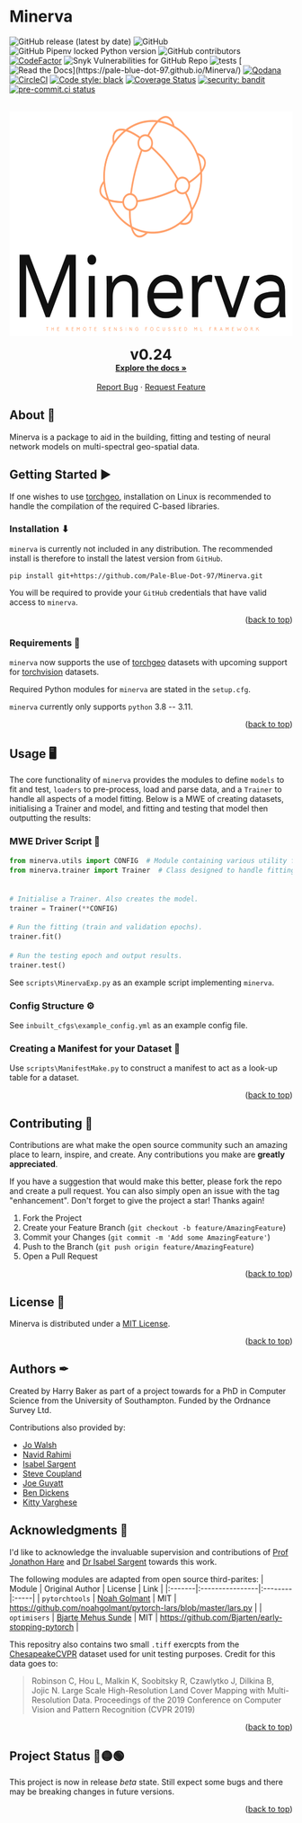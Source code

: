 # Minerva

![GitHub release (latest by date)](https://img.shields.io/github/v/release/Pale-Blue-Dot-97/Minerva?) ![GitHub](https://img.shields.io/github/license/Pale-Blue-Dot-97/Minerva?) ![GitHub Pipenv locked Python version](https://img.shields.io/github/pipenv/locked/python-version/Pale-Blue-Dot-97/Minerva?)  ![GitHub contributors](https://img.shields.io/github/contributors/Pale-Blue-Dot-97/Minerva?) [![CodeFactor](https://www.codefactor.io/repository/github/pale-blue-dot-97/minerva/badge)](https://www.codefactor.io/repository/github/pale-blue-dot-97/minerva) ![Snyk Vulnerabilities for GitHub Repo](https://img.shields.io/snyk/vulnerabilities/github/Pale-Blue-Dot-97/Minerva?) ![tests](https://github.com/Pale-Blue-Dot-97/Minerva/actions/workflows/tests.yml/badge.svg) [![Read the Docs](https://img.shields.io/readthedocs/smp?)](https://pale-blue-dot-97.github.io/Minerva/) [![Qodana](https://github.com/Pale-Blue-Dot-97/Minerva/actions/workflows/code_quality.yml/badge.svg)](https://github.com/Pale-Blue-Dot-97/Minerva/actions/workflows/code_quality.yml) [![CircleCI](https://dl.circleci.com/status-badge/img/gh/Pale-Blue-Dot-97/Minerva/tree/main.svg?style=svg&circle-token=7c738d256a0d8df674b2682daeb2f4b52381ced4)](https://dl.circleci.com/status-badge/redirect/gh/Pale-Blue-Dot-97/Minerva/tree/main) [![Code style: black](https://img.shields.io/badge/code%20style-black-000000.svg)](https://github.com/psf/black) [![Coverage Status](https://coveralls.io/repos/github/Pale-Blue-Dot-97/Minerva/badge.svg?t=ZycdOW)](https://coveralls.io/github/Pale-Blue-Dot-97/Minerva) [![security: bandit](https://img.shields.io/badge/security-bandit-yellow.svg)](https://github.com/PyCQA/bandit) [![pre-commit.ci status](https://results.pre-commit.ci/badge/github/Pale-Blue-Dot-97/Minerva/main.svg)](https://results.pre-commit.ci/latest/github/Pale-Blue-Dot-97/Minerva/main)

<!-- PROJECT LOGO -->
<br />
<div align="center">
  <a href="https://github.com/Pale-Blue-Dot-97/Minerva">
    <img src="docs/images/Minerva_logo.png" alt="Logo" width="" height="400">
  </a>
  <p align="center">
    <b style="font-size:26px;"> v0.24</b>
    <br />
    <a href="https://pale-blue-dot-97.github.io/Minerva/"><strong>Explore the docs »</strong></a>
    <br />
    <br />
    <a href="https://github.com/Pale-Blue-Dot-97/Minerva/issues">Report Bug</a>
    ·
    <a href="https://github.com/Pale-Blue-Dot-97/Minerva/issues">Request Feature</a>
  </p>
</div>

## About 🔎

Minerva is a package to aid in the building, fitting and testing of neural network models on multi-spectral geo-spatial data.

## Getting Started ▶

If one wishes to use [torchgeo](https://pypi.org/project/torchgeo/), installation on Linux is recommended to handle the
compilation of the required C-based libraries.

### Installation ⬇

`minerva` is currently not included in any distribution. The recommended install is therefore to install the latest version from `GitHub`.

```shell
pip install git+https://github.com/Pale-Blue-Dot-97/Minerva.git
```

You will be required to provide your `GitHub` credentials that have valid access to `minerva`.

<p align="right">(<a href="#top">back to top</a>)</p>

### Requirements 📌

`minerva` now supports the use of [torchgeo](https://torchgeo.readthedocs.io/en/latest/)
datasets with upcoming support for [torchvision](https://pytorch.org/vision/stable/index.html) datasets.

Required Python modules for `minerva` are stated in the `setup.cfg`.

`minerva` currently only supports `python` 3.8 -- 3.11.

<p align="right">(<a href="#top">back to top</a>)</p>

## Usage 🖥

The core functionality of `minerva` provides the modules to define `models` to fit and test, `loaders` to pre-process,
load and parse data, and a `Trainer` to handle all aspects of a model fitting. Below is a MWE of creating datasets,
initialising a Trainer and model, and fitting and testing that model then outputting the results:

### MWE Driver Script 📄

```python
from minerva.utils import CONFIG  # Module containing various utility functions.
from minerva.trainer import Trainer  # Class designed to handle fitting of model.


# Initialise a Trainer. Also creates the model.
trainer = Trainer(**CONFIG)

# Run the fitting (train and validation epochs).
trainer.fit()

# Run the testing epoch and output results.
trainer.test()
```

See `scripts\MinervaExp.py` as an example script implementing `minerva`.

### Config Structure ⚙

See `inbuilt_cfgs\example_config.yml` as an example config file.

### Creating a Manifest for your Dataset 📑

Use `scripts\ManifestMake.py` to construct a manifest to act as a look-up table for a dataset.

<p align="right">(<a href="#top">back to top</a>)</p>

<!-- CONTRIBUTING -->
## Contributing 🤝

Contributions are what make the open source community such an amazing place to learn, inspire, and create. Any contributions you make are **greatly appreciated**.

If you have a suggestion that would make this better, please fork the repo and create a pull request. You can also simply open an issue with the tag "enhancement".
Don't forget to give the project a star! Thanks again!

1. Fork the Project
2. Create your Feature Branch (`git checkout -b feature/AmazingFeature`)
3. Commit your Changes (`git commit -m 'Add some AmazingFeature'`)
4. Push to the Branch (`git push origin feature/AmazingFeature`)
5. Open a Pull Request

<p align="right">(<a href="#top">back to top</a>)</p>

## License 🔏

Minerva is distributed under a [MIT License](https://choosealicense.com/licenses/mit/).

<p align="right">(<a href="#top">back to top</a>)</p>

## Authors ✒

Created by Harry Baker as part of a project towards for a PhD in Computer Science from the
University of Southampton. Funded by the Ordnance Survey Ltd.

Contributions also provided by:

- [Jo Walsh](https://github.com/metazool)
- [Navid Rahimi](https://github.com/NavidCOMSC)
- [Isabel Sargent](https://github.com/PenguinJunk)
- [Steve Coupland](https://github.com/scoupland-os)
- [Joe Guyatt](https://github.com/joeguyatt97)
- [Ben Dickens](https://github.com/BenDickens)
- [Kitty Varghese](https://github.com/kittyvarghese)

## Acknowledgments 📢

I'd like to acknowledge the invaluable supervision and contributions of [Prof Jonathon Hare](https://github.com/jonhare) and
[Dr Isabel Sargent](https://github.com/PenguinJunk) towards this work.

The following modules are adapted from open source third-parites:
| Module | Original Author | License | Link |
|:-------|:----------------|:--------|:-----|
| `pytorchtools` | [Noah Golmant](https://github.com/noahgolmant) | MIT | https://github.com/noahgolmant/pytorch-lars/blob/master/lars.py |
| `optimisers` | [Bjarte Mehus Sunde](https://github.com/Bjarten) | MIT | https://github.com/Bjarten/early-stopping-pytorch |

This repositry also contains two small ``.tiff`` exercpts from the [ChesapeakeCVPR](https://lila.science/datasets/chesapeakelandcover) dataset used for unit testing purposes. Credit for this data goes to:

> Robinson C, Hou L, Malkin K, Soobitsky R, Czawlytko J, Dilkina B, Jojic N.
Large Scale High-Resolution Land Cover Mapping with Multi-Resolution Data.
Proceedings of the 2019 Conference on Computer Vision and Pattern Recognition (CVPR 2019)

<p align="right">(<a href="#top">back to top</a>)</p>

## Project Status 🔴🟡🟢

This project is now in release *beta* state. Still expect some bugs and there may be breaking changes in future versions.

<p align="right">(<a href="#top">back to top</a>)</p>
